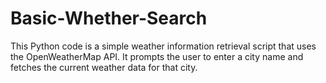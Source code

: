 # Basic-Whether-Search
This Python code is a simple weather information retrieval script that uses the OpenWeatherMap API. It prompts the user to enter a city name and fetches the current weather data for that city.
